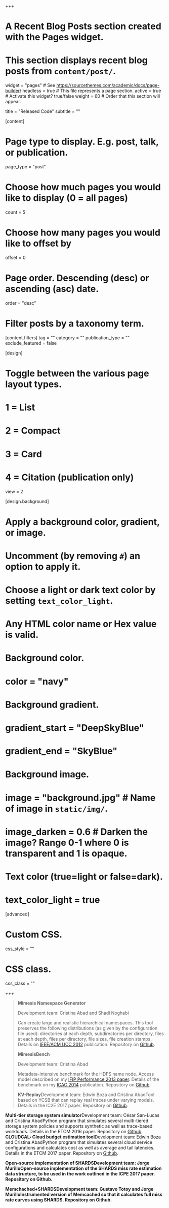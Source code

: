 +++
# A Recent Blog Posts section created with the Pages widget.
# This section displays recent blog posts from `content/post/`.

widget = "pages"  # See https://sourcethemes.com/academic/docs/page-builder/
headless = true  # This file represents a page section.
active = true  # Activate this widget? true/false
weight = 60  # Order that this section will appear.

title = "Released Code"
subtitle = ""

[content]

  # Page type to display. E.g. post, talk, or publication.
  page_type = "post"

  # Choose how much pages you would like to display (0 = all pages)
  count = 5

  # Choose how many pages you would like to offset by
  offset = 0

  # Page order. Descending (desc) or ascending (asc) date.
  order = "desc"

  # Filter posts by a taxonomy term.
  [content.filters]
    tag = ""
    category = ""
    publication_type = ""
    exclude_featured = false

[design]
  # Toggle between the various page layout types.
  #   1 = List
  #   2 = Compact
  #   3 = Card
  #   4 = Citation (publication only)
  view = 2

[design.background]
  # Apply a background color, gradient, or image.
  #   Uncomment (by removing `#`) an option to apply it.
  #   Choose a light or dark text color by setting `text_color_light`.
  #   Any HTML color name or Hex value is valid.

  # Background color.
  # color = "navy"

  # Background gradient.
  # gradient_start = "DeepSkyBlue"
  # gradient_end = "SkyBlue"

  # Background image.
  # image = "background.jpg"  # Name of image in `static/img/`.
  # image_darken = 0.6  # Darken the image? Range 0-1 where 0 is transparent and 1 is opaque.

  # Text color (true=light or false=dark).
  # text_color_light = true  

[advanced]
 # Custom CSS. 
 css_style = ""

 # CSS class.
 css_class = ""

+++

> **Mimesis Namespace Generator**
>
> Development team: Cristina Abad and Shadi Noghabi
>
> Can  create large and realistic hierarchical namespaces. This tool preserves  the following distributions (as given by the configuration file used):  directories at each depth, subdirectories per directory, files at each  depth, files per directory, file sizes, file creation stamps. Details on  [IEEE/ACM UCC 2012](https://wiki.engr.illinois.edu/download/attachments/194990492/cabad_UCC_2012.pdf?version=1&modificationDate=1348001615000) publication. Repository on [Github](https://github.com/s-noghabi/Mimesis-Namespace-Generator). 
>
> 
>  
>
> **MimesisBench**
>
> Development team: Cristina Abad
>
> Metadata-intensive benchmark for the HDFS name node. Access model described on my [IFIP Performance 2013 paper](https://wiki.engr.illinois.edu/download/attachments/194990492/cabad_IFIP_Performance_2013.pdf?version=1&modificationDate=1377532487000). Details of the benchmark on my [ICAC 2014](https://www.usenix.org/system/files/conference/icac14/icac14-paper-abad.pdf) publication. Repository on [Github](https://github.com/cristina-abad/MimesisBench).
>
> 
>
> **KV-Replay**Development team: Edwin Boza and Cristina AbadTool based on YCSB that can replay real traces under varying models. Details in the IC2E 2017 paper. Repository on [Github](https://github.com/ebozag/KV-replay).

**Multi-tier storage system simulator**Development team: César San-Lucas and Cristina AbadPython  program that simulates several multi-tiered storage system policies and  supports synthetic as well as trace-based workloads. Details in the  ETCM 2016 paper. Repository on [Github](https://github.com/SLACE93/multi-tier-storage-systems-simulator).
**CLOUDCAL: Cloud budget estimation tool**Development team: Edwin Boza and Cristina AbadPython  program that simulates several cloud service configurations and  calculates cost as well as average and tail latencies. Details in the  ETCM 2017 paper. Repository on [Github](https://github.com/ebozag/CLOUDCAL).



**Open-source implementation of SHARDSDevelopment team: Jorge MurilloOpen-source  implementation of the SHARDS miss rate estimation data structure, to be  used in the work outlined in the ICPE 2017 paper. Repository on Github.**

**Memchached+SHARDSDevelopment team: Gustavo Totoy and Jorge MurilloInstrumented version of Memcached so that it calculates full miss rate curves using SHARDS. Repository on Github.**